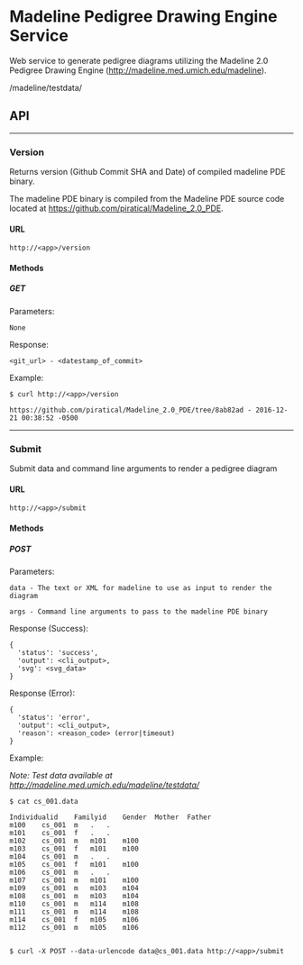 # Madeline Pedigree Drawing Engine Service

Web service to generate pedigree diagrams utilizing the
Madeline 2.0 Pedigree Drawing Engine (http://madeline.med.umich.edu/madeline).

/madeline/testdata/

## API

---

### Version

Returns version (Github Commit SHA and Date) of compiled madeline PDE binary.

The madeline PDE binary is compiled from the Madeline PDE source code
located at https://github.com/piratical/Madeline_2.0_PDE.

#### URL

`http://<app>/version`

#### Methods

##### GET

Parameters:

    None

Response:

    <git_url> - <datestamp_of_commit>

Example:

    $ curl http://<app>/version

    https://github.com/piratical/Madeline_2.0_PDE/tree/8ab82ad - 2016-12-21 00:38:52 -0500

---

### Submit

Submit data and command line arguments to render a pedigree diagram

#### URL

    http://<app>/submit

#### Methods

##### POST

Parameters:

    data - The text or XML for madeline to use as input to render the diagram

    args - Command line arguments to pass to the madeline PDE binary

Response (Success):

    {
      'status': 'success',
      'output': <cli_output>,
      'svg': <svg_data>
    }

Response (Error):

    {
      'status': 'error',
      'output': <cli_output>,
      'reason': <reason_code> (error|timeout)
    }

Example:

*Note: Test data available at http://madeline.med.umich.edu/madeline/testdata/*

    $ cat cs_001.data

    Individualid	Familyid	Gender	Mother	Father
    m100	cs_001	m	.	.
    m101	cs_001	f	.	.
    m102	cs_001	m	m101	m100
    m103	cs_001	f	m101	m100
    m104	cs_001	m	.	.
    m105	cs_001	f	m101	m100
    m106	cs_001	m	.	.
    m107	cs_001	m	m101	m100
    m109	cs_001	m	m103	m104
    m108	cs_001	m	m103	m104
    m110	cs_001	m	m114	m108
    m111	cs_001	m	m114	m108
    m114	cs_001	f	m105	m106
    m112	cs_001	m	m105	m106


    $ curl -X POST --data-urlencode data@cs_001.data http://<app>/submit




